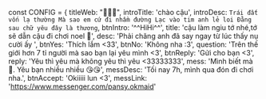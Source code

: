 const CONFIG = {
    titleWeb: "🥰🥰🥰",
    introTitle: 'chào cậu',
    introDesc: `Trái đất vốn lạ thường
    Mà sao em cứ đi nhầm đường
    Lạc vào tim anh lẻ loi
    Đằng sau chữ yêu đây là thương`,
    btnIntro: '^^HiHi^^',
    title: 'cậu làm ngiu tớ nhé,tớ sẽ dẫn cậu đi chơi noel 🥰',
    desc: 'Phải chăng anh đã say ngay từ lúc thấy nụ cười ấy ',
    btnYes: 'Thích lắm <33',
    btnNo: 'Không nha :3',
    question: 'Trên thế giới hơn 7 tỉ người mà sao bạn lại yêu mình <3',
    btnReply: 'Gửi cho bạn <3',
    reply: 'Yêu thì yêu mà không yêu thì yêu <33333333',
    mess: 'Mình biết mà 🥰. Yêu bạn nhiều nhiều 😘😘',
    messDesc: 'Tối nay 7h, mình qua đón đi chơi nha.',
    btnAccept: 'Okiiiii lun <3',
    messLink: 'https://www.messenger.com/pansy.okmaid'


